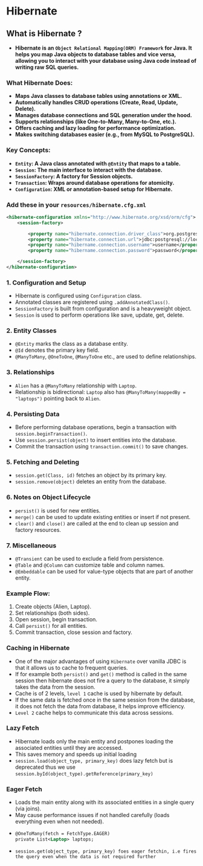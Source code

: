 # Hibernate

## What is Hibernate ?
- **Hibernate is an `Object Relational Mapping(ORM) Framework` for Java. It helps you map Java objects to database tables and vice versa, allowing you to interact with your database using Java code instead of writing raw SQL queries.**

### What Hibernate Does:
- **Maps Java classes to database tables using annotations or XML.**
- **Automatically handles CRUD operations (Create, Read, Update, Delete).**
- **Manages database connections and SQL generation under the hood.**
- **Supports relationships (like One-to-Many, Many-to-One, etc.).**
- **Offers caching and lazy loading for performance optimization.**
- **Makes switching databases easier (e.g., from MySQL to PostgreSQL).**

### Key Concepts:
- **`Entity`: A Java class annotated with `@Entity` that maps to a table.**
- **`Session`: The main interface to interact with the database.**
- **`SessionFactory`: A factory for Session objects.**
- **`Transaction`: Wraps around database operations for atomicity.**
- **`Configuration`: XML or annotation-based setup for Hibernate.**

### Add these in your `resources/hibernate.cfg.xml`
```xml
<hibernate-configuration xmlns="http://www.hibernate.org/xsd/orm/cfg">
    <session-factory>

        <property name="hibernate.connection.driver_class">org.postgresql.Driver</property>
        <property name="hibernate.connection.url">jdbc:postgresql://localhost:5432/databse_name</property>
        <property name="hibername.connection.username">username</property>
        <property name="hibername.connection.password">password</property>

    </session-factory>
</hibernate-configuration>
```

### 1. Configuration and Setup
- Hibernate is configured using `Configuration` class.
- Annotated classes are registered using `.addAnnotatedClass()`.
- `SessionFactory` is built from configuration and is a heavyweight object.
- `Session` is used to perform operations like save, update, get, delete.

### 2. Entity Classes
- `@Entity` marks the class as a database entity.
- `@Id` denotes the primary key field.
- `@ManyToMany`, `@OneToOne`, `@ManyToOne` etc., are used to define relationships.

### 3. Relationships
- `Alien` has a `@ManyToMany` relationship with `Laptop`.
- Relationship is bidirectional: `Laptop` also has `@ManyToMany(mappedBy = "laptops")` pointing back to `Alien`.

### 4. Persisting Data
- Before performing database operations, begin a transaction with `session.beginTransaction()`.
- Use `session.persist(object)` to insert entities into the database.
- Commit the transaction using `transaction.commit()` to save changes.

### 5. Fetching and Deleting
- `session.get(Class, id)` fetches an object by its primary key.
- `session.remove(object)` deletes an entity from the database.

### 6. Notes on Object Lifecycle
- `persist()` is used for new entities.
- `merge()` can be used to update existing entities or insert if not present.
- `clear()` and `close()` are called at the end to clean up session and factory resources.

### 7. Miscellaneous
- `@Transient` can be used to exclude a field from persistence.
- `@Table` and `@Column` can customize table and column names.
- `@Embeddable` can be used for value-type objects that are part of another entity.

### Example Flow:
1. Create objects (Alien, Laptop).
2. Set relationships (both sides).
3. Open session, begin transaction.
4. Call `persist()` for all entities.
5. Commit transaction, close session and factory.

### Caching in Hibernate
- One of the major advantages of using `Hibernate` over vanilla JDBC is that it allows us to cache to frequent queries.
- If for example both `persist()` and `get()` method is called in the same session then hibernate does not fire a query to the database, it simply takes the data from the session.
- Cache is of 2 levels, `level 1` cache is used by hibernate by default.
- If the same data is fetched once in the same session from the database, it does not fetch the data from database, it helps improve efficiency.
- `Level 2` cache helps to communicate this data across sessions.

### Lazy Fetch
- Hibernate loads only the main entity and postpones loading the associated entities until they are accessed. 
- This saves memory and speeds up initial loading
- `session.load(object_type, primary_key)` does lazy fetch but is deprecated thus we use `session.byId(object_type).getReference(primary_key)`

### Eager Fetch
- Loads the main entity along with its associated entities in a single query (via joins). 
- May cause performance issues if not handled carefully (loads everything even when not needed).
- ```xml
  @OneToMany(fetch = FetchType.EAGER)
  private List<Laptop> laptops;
  ```
- `session.get(object_type, primary_key) foes eager fetchin, i.e fires the query even when the data is not required further`

